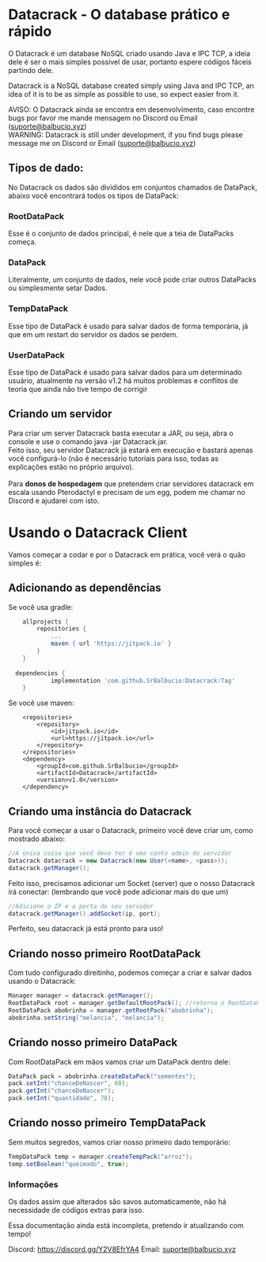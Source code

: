 # Datacrack - O database prático e rápido
O Datacrack é um database NoSQL criado usando Java e IPC TCP, a ideia dele é ser o mais simples possível de usar, portanto espere códigos fáceis partindo dele.

Datacrack is a NoSQL database created simply using Java and IPC TCP, an idea of it is to be as simple as possible to use, so expect easier from it.

AVISO: O Datacrack ainda se encontra em desenvolvimento, caso encontre bugs por favor me mande mensagem no Discord ou Email (suporte@balbucio.xyz)
<br>
WARNING: Datacrack is still under development, if you find bugs please message me on Discord or Email (suporte@balbucio.xyz)

## Tipos de dado:
No Datacrack os dados são divididos em conjuntos chamados de DataPack, abaixo você encontrará todos os tipos de DataPack:
### RootDataPack
Esse é o conjunto de dados principal, é nele que a teia de DataPacks começa.
### DataPack
Literalmente, um conjunto de dados, nele você pode criar outros DataPacks ou simplesmente setar Dados.
### TempDataPack
Esse tipo de DataPack é usado para salvar dados de forma temporária, já que em um restart do servidor os dados se perdem.
### UserDataPack
Esse tipo de DataPack é usado para salvar dados para um determinado usuário, atualmente na versão v1.2 há muitos problemas e conflitos de teoria que ainda não tive tempo de corrigir

## Criando um servidor
Para criar um server Datacrack basta executar a JAR, ou seja, abra o console e use o comando java -jar Datacrack.jar.
<br>
Feito isso, seu servidor Datacrack já estará em execução e bastará apenas você configurá-lo (não é necessário tutoriais para isso, todas as explicações estão no próprio arquivo).
<br>
<br>
Para **donos de hospedagem** que pretendem criar servidores datacrack em escala usando Pterodactyl e precisam de um egg, podem me chamar no Discord e ajudarei com isto.

# Usando o Datacrack Client
Vamos começar a codar e por o Datacrack em prática, você verá o quão simples é:

## Adicionando as dependências
Se você usa gradle:
```gradle
	allprojects {
		repositories {
			...
			maven { url 'https://jitpack.io' }
		}
	}
  
  dependencies {
	        implementation 'com.github.SrBalbucio:Datacrack:Tag'
	}
 ```
Se você use maven:
```maven
	<repositories>
		<repository>
		    <id>jitpack.io</id>
		    <url>https://jitpack.io</url>
		</repository>
	</repositories>
	<dependency>
	    <groupId>com.github.SrBalbucio</groupId>
	    <artifactId>Datacrack</artifactId>
	    <version>v1.0</version>
	</dependency>
```

## Criando uma instância do Datacrack
Para você começar a usar o Datacrack, primeiro você deve criar um, como mostrado abaixo:
```java
//A única coisa que você deve ter é uma conta admin do servidor
Datacrack datacrack = new Datacrack(new User(<name>, <pass>));
datacrack.getManager();
```
Feito isso, precisamos adicionar um Socket (server) que o nosso Datacrack irá conectar: (lembrando que você pode adicionar mais do que um)
```java
//Adicione o IP e a porta do seu servidor
datacrack.getManager().addSocket(ip, port);
```
Perfeito, seu datacrack já está pronto para uso!

## Criando nosso primeiro RootDataPack
Com tudo configurado direitinho, podemos começar a criar e salvar dados usando o Datacrack:
```java
Manager manager = datacrack.getManager();
RootDataPack root = manager.getDefaultRootPack(); //retorna o RootDataPack padrão
RootDataPack abobrinha = manager.getRootPack("abobrinha");
abobrinha.setString("melancia", "melancia");
```

## Criando nosso primeiro DataPack
Com RootDataPack em mãos vamos criar um DataPack dentro dele:
```java
DataPack pack = abobrinha.createDataPack("sementes");
pack.setInt("chanceDeNascer", 60);
pack.getInt("chanceDeNascer");
pack.setInt("quantidade", 78);
```

## Criando nosso primeiro TempDataPack
Sem muitos segredos, vamos criar nosso primeiro dado temporário:
```java
TempDataPack temp = manager.createTempPack("arroz");
temp.setBoolean("queimado", true);
```
### Informações
Os dados assim que alterados são savos automaticamente, não há necessidade de códigos extras para isso.

Essa documentação ainda está incompleta, pretendo ir atualizando com tempo!

Discord: https://discord.gg/Y2V8EfrYA4
Email: suporte@balbucio.xyz
